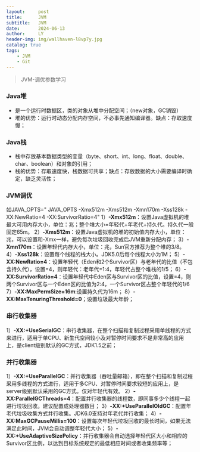 ```yaml
---
layout:     post
title:      JVM
subtitle:   JVM
date:       2024-06-13
author:     LY
header-img: img/wallhaven-l8vp7y.jpg
catalog: true
tags:
    - JVM
    - Git
---
```


> JVM-调优参数学习

### Java堆

- 是一个运行时数据区，类的对象从堆中分配空间；（new对象，GC销毁）
- 堆的优势：运行时动态分配内存空间，不必事先通知编译器。缺点：存取速度慢；

### Java栈

- 栈中存放基本数据类型的变量（byte、short、int、long、float、double、char、boolean）和对象的引用；
- 栈的优势：存取速度快，栈数据可共享；缺点：存放数据的大小需要编译时确定，缺乏灵活性；

### JVM调优

如JAVA_OPTS=" JAVA_OPTS -Xmx512m -Xms512m -Xmn170m -Xss128k -XX:NewRatio=4 -XX:SurvivorRatio=4"
1）**-Xmx512m**：设置Java虚拟机的堆最大可用内存大小，单位：兆；整个堆大小=年轻代+年老代+持久代。持久代一般固定65m。
2）**-Xms512m**：设置Java虚拟机的堆的初始值内存大小，单位：兆，可以设置和-Xmx一样，避免每次垃圾回收完成后JVM重新分配内存；
3）**-Xmn170m**：设置年轻代内存大小，单位：兆，Sun官方推荐为整个堆的3/8。
4）**-Xss128k**：设置每个线程的栈大小。JDK5.0后每个线程大小为1M；
5）**-XX:NewRatio=4**：设置年轻代（Eden和2个Survivor区）与老年代的比值（不包含持久代），设置=4，则年轻代：老年代=1:4，年轻代占整个堆栈的1/5；
6）**-XX:SurvivorRatio=4**：设置年轻代中Eden区与Survivor区的比值，设置=4，则两个Survivor区与一个Eden区的比值为2:4，一个Survivor区占整个年轻代的1/6
7）**-XX:MaxPermSize=16m**:设置持久代为16m；
8）**-XX:MaxTenuringThreshold=0**；设置垃圾最大年龄；

### 串行收集器

1）**-XX:+UseSerialGC**：串行收集器，在整个扫描和复制过程采用单线程的方式来进行，适用于单CPU、新生代空间较小及对暂停时间要求不是非常高的应用上，是client级别默认的GC方式，JDK1.5之前；

### 并行收集器

1）**-XX:+UseParallelGC**：并行收集器（吞吐量邮箱），即在整个扫描和复制过程采用多线程的方式进行，适用于多CPU、对暂停时间要求较短的应用上，是server级别默认采用的GC方式。仅对年轻代有效。
2）**-XX:ParallelGCThreads=4**：配置并行收集器的线程数，即同事多少个线程一起进行垃圾回收。建议配置成处理器数目；
3）**-XX:+UseParallelOldGC**：配置年老代垃圾收集方式并行收集。JDK6.0支持对年老代并行收集；
4）**-XX:MaxGCPauseMillis=100**：设置每次年轻代垃圾回收的最长时间，如果无法满足此时间，JVM会自动调整年轻代大小；
5）**-XX:+UseAdaptiveSizePolicy**：并行收集器会自动选择年轻代区大小和相应的Survivor区比例，以达到目标系统规定的最低相应时间或者收集频率等；
